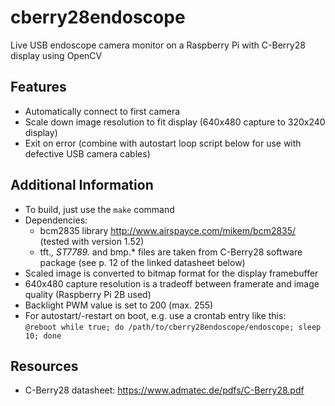 # cberry28endoscope
Live USB endoscope camera monitor on a Raspberry Pi with C-Berry28 display using OpenCV

## Features
* Automatically connect to first camera
* Scale down image resolution to fit display (640x480 capture to 320x240 display)
* Exit on error (combine with autostart loop script below for use with defective USB camera cables)

## Additional Information
* To build, just use the `make` command
* Dependencies:
  * bcm2835 library http://www.airspayce.com/mikem/bcm2835/ (tested with version 1.52)
  * tft.*, ST7789.* and bmp.* files are taken from C-Berry28 software package (see p. 12 of the linked datasheet below)
* Scaled image is converted to bitmap format for the display framebuffer
* 640x480 capture resolution is a tradeoff between framerate and image quality (Raspberry Pi 2B used)
* Backlight PWM value is set to 200 (max. 255)
* For autostart/-restart on boot, e.g. use a crontab entry like this:  
`@reboot while true; do /path/to/cberry28endoscope/endoscope; sleep 10; done`

## Resources
* C-Berry28 datasheet: https://www.admatec.de/pdfs/C-Berry28.pdf
